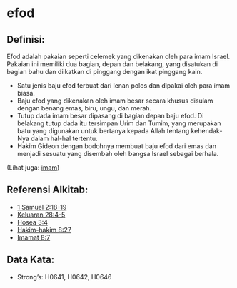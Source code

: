 # efod

## Definisi:

Efod adalah pakaian seperti celemek yang dikenakan oleh para imam Israel. Pakaian ini memiliki dua bagian, depan dan belakang, yang disatukan di bagian bahu dan diikatkan di pinggang dengan ikat pinggang kain.

* Satu jenis baju efod terbuat dari lenan polos dan dipakai oleh para imam biasa.
* Baju efod yang dikenakan oleh imam besar secara khusus disulam dengan benang emas, biru, ungu, dan merah.
* Tutup dada imam besar dipasang di bagian depan baju efod. Di belakang tutup dada itu tersimpan Urim dan Tumim, yang merupakan batu yang digunakan untuk bertanya kepada Allah tentang kehendak-Nya dalam hal-hal tertentu.
* Hakim Gideon dengan bodohnya membuat baju efod dari emas dan menjadi sesuatu yang disembah oleh bangsa Israel sebagai berhala.

(Lihat juga: [imam](../kt/priest.md))

## Referensi Alkitab:

* [1 Samuel 2:18-19](rc://en/tn/help/1sa/02/18)
* [Keluaran 28:4-5](rc://en/tn/help/exo/28/04)
* [Hosea 3:4](rc://en/tn/help/hos/03/04)
* [Hakim-hakim 8:27](rc://en/tn/help/jdg/08/27)
* [Imamat 8:7](rc://en/tn/help/lev/08/07)

## Data Kata:

* Strong’s: H0641, H0642, H0646
